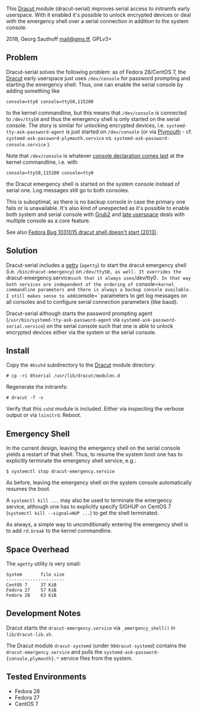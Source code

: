 This [Dracut ][dracut] module (dracut-serial) improves serial
access to initramfs early userspace. With it enabled it's
possible to unlock encrypted devices or deal with the emergency
shell over a serial connection in addition to the system console.

2018, Georg Sauthoff <mail@gms.tf>, GPLv3+

## Problem

Dracut-serial solves the following problem: as of Fedora
28/CentOS 7, the [Dracut][dracut] early userspace just uses
`/dev/console` for password prompting and starting the emergency
shell. Thus, one can enable the serial console by adding
something like

    console=tty0 console=ttyS0,115200

to the kernel commandline, but this means that `/dev/console` is
connected to `/dev/ttyS0` and thus the emergency shell is only
started on the serial console. The story is similar for unlocking
encrypted devices, i.e. `systemd-tty-ask-password-agent` is just
started on `/dev/console` (or via [Plymouth][plymouth] - cf.
`systemd-ask-password-plymouth.service` vs.
`systemd-ask-password-console.service` ).

Note that `/dev/console` is whatever [console declaration comes
last][kernel] at the kernel commandline, i.e. with

    console=ttyS0,115200 console=tty0

the Dracut emergency shell is started on the system console
instead of serial one. Log messages still go to both consoles.

This is suboptimal, as there is no backup console in case the
primary one fails or is unavailable. It's also kind of unexpected
as it's possible to enable both system and serial console with
[Grub2][grub2] and [late userspace][late] deals with multiple console as
a core feature.

See also [Fedora Bug 1031015  dracut shell doesn't start
(2013)][bug1031015].

## Solution

Dracut-serial  includes a [getty][getty] (`agetty`) to start the dracut emergency
shell (i.e. `/bin/dracut-emergency`) on `/dev/ttyS0, as well. It
overrides the `dracut-emergency.service` such that it always
uses `/dev/tty0`. In that way both services are independent of
the ordering of `console=` kernel commandline parameters and
there is always a backup console available. I still makes sense
to add `console=` parameters to get log messages on all consoles
and to configure serial connection parameters (like baud).

Dracut-serial although starts the password prompting agent
(`/usr/bin/systemd-tty-ask-password-agent` via
`systemd-ask-password-serial.service`) on the serial console such
that one is able to unlock encrypted devices either via the
system or the serial console.

## Install

Copy the `46sshd` subdirectory to the [Dracut][dracut] module directory:

    # cp -ri 05serial /usr/lib/dracut/modules.d

Regenerate the initramfs:

    # dracut -f -v

Verify that this `sshd` module is included. Either via inspecting the verbose
output or via `lsinitrd`. Reboot.


## Emergency Shell

In the current design, leaving the emergency shell on the serial
console yields a restart of that shell. Thus, to resume the
system boot one has to explicitly terminate the emergency shell
service, e.g.:

    $ systemctl stop dracut-emergency.service

As before, leaving the emergency shell on the system console
automatically resumes the boot.

A `systemctl kill ...` may also be used to terminate the
emergency service, although one has to explicitly specify SIGHUP
on CentOS 7 (`systemctl kill --signal=HUP ...`) to get the shell
terminated.

As always, a simple way to unconditionally entering the emergency
shell is to add `rd.break` to the kernel commandline.


## Space Overhead

The `agetty` utility is very small:

    System       file size
    ----------------------
    CentOS 7     37 KiB
    Fedora 27    57 KiB
    Fedora 28    63 KiB


## Development Notes

Dracut starts the `dracut-emergency.service` via
`_emergency_shell()` in `lib/dracut-lib.sh`.

The Dracut module `dracut-systemd` (under `98dracut-systemd`)
contains the `dracut-emergency.service` and pulls the
`systemd-ask-password-{console,plymouth}.*` service files from
the system.


## Tested Environments

- Fedora 28
- Fedora 27
- CentOS 7

[bug1031015]: https://bugzilla.redhat.com/show_bug.cgi?id=1031015#c5
[dracut]: https://dracut.wiki.kernel.org/index.php/Main_Page
[getty]: https://en.wikipedia.org/wiki/Getty_(Unix)
[grub2]: https://www.coreboot.org/Serial_console#GRUB2
[kernel]: https://www.kernel.org/doc/html/v4.15/admin-guide/serial-console.html
[late]: http://0pointer.de/blog/projects/serial-console.html
[plymouth]: http://www.freedesktop.org/wiki/Software/Plymouth
